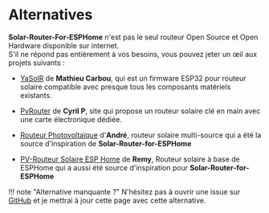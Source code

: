 # Alternatives

**Solar-Router-For-ESPHome** n'est pas le seul routeur Open Source et Open Hardware disponible sur internet.  
S'il ne répond pas entièrement à vos besoins, vous pouvez jeter un œil aux projets suivants :

* [YaSolR](https://yasolr.carbou.me/) de **Mathieu Carbou**, qui est un firmware ESP32 pour routeur solaire compatible avec presque tous les composants matériels existants.

* [PvRouter](https://ota.apper-solaire.org/) de **Cyril P**, site qui propose un routeur solaire clé en main avec une carte électronique dédiée.

* [Routeur Photovoltaïque](http://f1atb.fr) d'**André**, routeur solaire multi-source qui a été la source d'inspiration de **Solar-Router-for-ESPHome**

* [PV-Routeur Solaire ESP Home](https://domo.rem81.com/index.php/2023/07/18/pv-routeur-solaire/) de **Remy**, Routeur solaire à base de ESPHome qui a aussi été source d'inspiration pour **Solar-Router-for-ESPHome**

!!! note "Alternative manquante ?"
    N'hésitez pas à ouvrir une issue sur [GitHub](https://github.com/XavierBerger/Solar-Router-for-ESPHome/issues) et je mettrai à jour cette page avec cette alternative.
